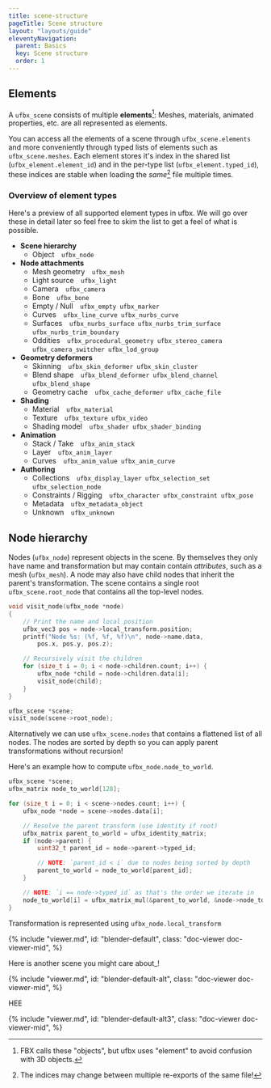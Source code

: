 ```yaml
---
title: scene-structure
pageTitle: Scene structure
layout: "layouts/guide"
eleventyNavigation:
  parent: Basics
  key: Scene structure
  order: 1
---
```


## Elements

A `ufbx_scene` consists of multiple **elements**[^1]: Meshes, materials, animated properties, etc. are all represented as elements.

You can access all the elements of a scene through `ufbx_scene.elements` and more conveniently through typed lists of
elements such as `ufbx_scene.meshes`. Each element stores it's index in the shared list (`ufbx_element.element_id`) and
in the per-type list (`ufbx_element.typed_id`), these indices are stable when loading the _same_[^2] file multiple times.

[^1]: FBX calls these "objects", but ufbx uses "element" to avoid confusion with 3D objects.

[^2]: The indices may change between multiple re-exports of the same file!

### Overview of element types

Here's a preview of all supported element types in ufbx. We will go over these in detail later so feel free to skim
the list to get a feel of what is possible.

- <strong>Scene hierarchy</strong>
  - Object&emsp;`ufbx_node`
- <strong>Node attachments</strong>
  - Mesh geometry&emsp;`ufbx_mesh`
  - Light source&emsp;`ufbx_light`
  - Camera&emsp;`ufbx_camera`
  - Bone&emsp;`ufbx_bone`
  - Empty / Null&emsp;`ufbx_empty`&ensp;`ufbx_marker`
  - Curves&emsp;`ufbx_line_curve`&ensp;`ufbx_nurbs_curve`
  - Surfaces&emsp;`ufbx_nurbs_surface`&ensp;`ufbx_nurbs_trim_surface`&ensp;`ufbx_nurbs_trim_boundary`
  - Oddities&emsp;`ufbx_procedural_geometry`&ensp;`ufbx_stereo_camera`&ensp;`ufbx_camera_switcher`&ensp;`ufbx_lod_group`
- <strong>Geometry deformers</strong>
  - Skinning&emsp;`ufbx_skin_deformer`&ensp;`ufbx_skin_cluster`
  - Blend shape&emsp;`ufbx_blend_deformer`&ensp;`ufbx_blend_channel`&ensp;`ufbx_blend_shape`
  - Geometry cache&emsp;`ufbx_cache_deformer`&ensp;`ufbx_cache_file`
- <strong>Shading</strong>
  - Material&emsp;`ufbx_material`
  - Texture&emsp;`ufbx_texture`&ensp;`ufbx_video`
  - Shading model&emsp;`ufbx_shader`&ensp;`ufbx_shader_binding`
- <strong>Animation</strong>
  - Stack / Take&emsp;`ufbx_anim_stack`
  - Layer&emsp;`ufbx_anim_layer`
  - Curves&emsp;`ufbx_anim_value`&ensp;`ufbx_anim_curve`
- <strong>Authoring</strong>
  - Collections&emsp;`ufbx_display_layer`&ensp;`ufbx_selection_set`&ensp;`ufbx_selection_node`
  - Constraints / Rigging&emsp;`ufbx_character`&ensp;`ufbx_constraint`&ensp;`ufbx_pose`
  - Metadata&emsp;`ufbx_metadata_object`
  - Unknown&emsp;`ufbx_unknown`

## Node hierarchy

Nodes (`ufbx_node`) represent objects in the scene. By themselves they only have name and transformation but may contain
contain *attributes*, such as a mesh (`ufbx_mesh`). A node may also have child nodes that inherit the parent's transformation.
The scene contains a single root `ufbx_scene.root_node` that contains all the top-level nodes.

```c
void visit_node(ufbx_node *node)
{
    // Print the name and local position
    ufbx_vec3 pos = node->local_transform.position;
    printf("Node %s: (%f, %f, %f)\n", node->name.data,
        pos.x, pos.y, pos.z);

    // Recursively visit the children
    for (size_t i = 0; i < node->children.count; i++) {
        ufbx_node *child = node->children.data[i];
        visit_node(child);
    }
}

ufbx_scene *scene;
visit_node(scene->root_node);
```

Alternatively we can use `ufbx_scene.nodes` that contains a flattened list of all nodes.
The nodes are sorted by depth so you can apply parent transformations without recursion!

Here's an example how to compute `ufbx_node.node_to_world`.

```c
ufbx_scene *scene;
ufbx_matrix node_to_world[128];

for (size_t i = 0; i < scene->nodes.count; i++) {
    ufbx_node *node = scene->nodes.data[i];

    // Resolve the parent transform (use identity if root)
    ufbx_matrix parent_to_world = ufbx_identity_matrix;
    if (node->parent) {
        uint32_t parent_id = node->parent->typed_id;

        // NOTE: `parent_id < i` due to nodes being sorted by depth
        parent_to_world = node_to_world[parent_id];
    }

    // NOTE: `i == node->typed_id` as that's the order we iterate in
    node_to_world[i] = ufbx_matrix_mul(&parent_to_world, &node->node_to_parent);
}
```

Transformation is represented using `ufbx_node.local_transform`

{% include "viewer.md",
  id: "blender-default",
  class: "doc-viewer doc-viewer-mid",
%}
<script>
viewerDescs["blender-default"] = {
  scene: "/static/models/blender_default_cube.fbx",
  camera: {
    yaw: 0,
    pitch: 0,
    distance: 30,
    offset: { x: 0, y: 0, z: 0 },
  },
  outliner: {
    showMaterials: true,
  },
  props: {
    show: true,
  },
}
</script>

Here is another scene you might care about_!

{% include "viewer.md",
  id: "blender-default-alt",
  class: "doc-viewer doc-viewer-mid",
%}
<script>
viewerDescs["blender-default-alt"] = {
  scene: "/static/models/blender_default_cube.fbx",
  camera: {
    yaw: 0,
    pitch: 0,
    distance: 30,
    offset: { x: 0, y: 0, z: 0 },
  },
}
</script>

HEE

{% include "viewer.md",
  id: "blender-default-alt3",
  class: "doc-viewer doc-viewer-mid",
%}
<script>
viewerDescs["blender-default-alt3"] = {
  scene: "/static/models/blender_default_cube.fbx",
  camera: {
    yaw: 0,
    pitch: 0,
    distance: 30,
    offset: { x: 0, y: 0, z: 0 },
  },
}
</script>
